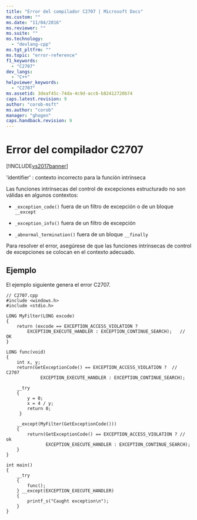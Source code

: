 ```yaml
---
title: "Error del compilador C2707 | Microsoft Docs"
ms.custom: ""
ms.date: "11/04/2016"
ms.reviewer: ""
ms.suite: ""
ms.technology: 
  - "devlang-cpp"
ms.tgt_pltfrm: ""
ms.topic: "error-reference"
f1_keywords: 
  - "C2707"
dev_langs: 
  - "C++"
helpviewer_keywords: 
  - "C2707"
ms.assetid: 3deaf45c-74da-4c9d-acc6-b82412720b74
caps.latest.revision: 9
author: "corob-msft"
ms.author: "corob"
manager: "ghogen"
caps.handback.revision: 9
---
```

# Error del compilador C2707
[!INCLUDE[vs2017banner](../../assembler/inline/includes/vs2017banner.md)]

'identifier' : contexto incorrecto para la función intrínseca  
  
 Las funciones intrínsecas del control de excepciones estructurado no son válidas en algunos contextos:  
  
-   `_exception_code()` fuera de un filtro de excepción o de un bloque `__except`  
  
-   `_exception_info()` fuera de un filtro de excepción  
  
-   `_abnormal_termination()`  fuera de un bloque `__finally`  
  
 Para resolver el error, asegúrese de que las funciones intrínsecas de control de excepciones se colocan en el contexto adecuado.  
  
## Ejemplo  
 El ejemplo siguiente genera el error C2707.  
  
```  
// C2707.cpp  
#include <windows.h>  
#include <stdio.h>  
  
LONG MyFilter(LONG excode)   
{  
    return (excode == EXCEPTION_ACCESS_VIOLATION ?  
        EXCEPTION_EXECUTE_HANDLER : EXCEPTION_CONTINUE_SEARCH);   // OK  
}  
  
LONG func(void)   
{  
    int x, y;  
    return(GetExceptionCode() == EXCEPTION_ACCESS_VIOLATION ?  // C2707  
             EXCEPTION_EXECUTE_HANDLER : EXCEPTION_CONTINUE_SEARCH);  
  
    __try   
    {  
        y = 0;  
        x = 4 / y;  
        return 0;  
     }  
  
    __except(MyFilter(GetExceptionCode()))   
    {  
        return(GetExceptionCode() == EXCEPTION_ACCESS_VIOLATION ? // ok  
               EXCEPTION_EXECUTE_HANDLER : EXCEPTION_CONTINUE_SEARCH);  
    }  
}  
  
int main()   
{  
    __try   
    {  
        func();  
    } __except(EXCEPTION_EXECUTE_HANDLER)  
    {  
        printf_s("Caught exception\n");  
    }  
}  
```